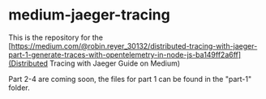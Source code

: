 # medium-jaeger-tracing
This is the repository for the [https://medium.com/@robin.reyer_30132/distributed-tracing-with-jaeger-part-1-generate-traces-with-opentelemetry-in-node-js-ba149ff2a6ff](Distributed Tracing with Jaeger Guide on Medium)  

Part 2-4 are coming soon, the files for part 1 can be found in the "part-1" folder.